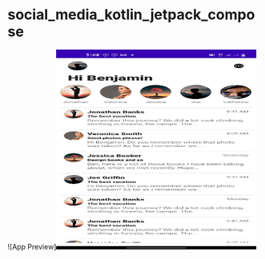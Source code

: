 # social_media_kotlin_jetpack_compose
![App Preview]<img src="app/src/main/res/drawable/photo_2022_12_24_15_09_01.jpg" width="400" height="400" />

